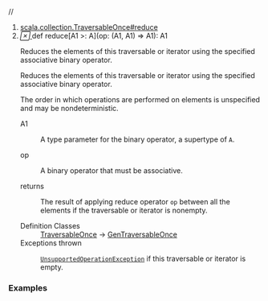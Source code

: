 //
<ol>
<li><a href="https://www.scala-lang.org/api/2.12.3/scala/collection/immutable/List.html#reduce[A1>:A](op:(A1,A1)=>A1):A1">scala.collection.TraversableOnce#reduce</a></li>
<li name="scala.collection.TraversableOnce#reduce" visbl="pub" class="indented0 " data-isabs="false" fullcomment="yes" group="Ungrouped"> <a id="reduce[A1>:A](op:(A1,A1)=>A1):A1"></a><a id="reduce[A1>:A]((A1,A1)⇒A1):A1"></a> <span class="permalink"> <a href="../../../scala/collection/immutable/List.html#reduce[A1>:A](op:(A1,A1)=>A1):A1" title="Permalink"> <i class="material-icons"></i> </a> </span> <span class="modifier_kind"> <span class="modifier"></span> <span class="kind">def</span> </span> <span class="symbol"> <span class="name">reduce</span><span class="tparams">[<span name="A1">A1 &gt;: <span class="extype" name="scala.collection.immutable.List.A">A</span></span>]</span><span class="params">(<span name="op">op: (<span class="extype" name="scala.collection.TraversableOnce.reduce.A1">A1</span>, <span class="extype" name="scala.collection.TraversableOnce.reduce.A1">A1</span>) ⇒ <span class="extype" name="scala.collection.TraversableOnce.reduce.A1">A1</span></span>)</span><span class="result">: <span class="extype" name="scala.collection.TraversableOnce.reduce.A1">A1</span></span> </span> <p class="shortcomment cmt">Reduces the elements of this traversable or iterator using the specified associative binary operator.</p>
 <div class="fullcomment">
  <div class="comment cmt">
   <p>Reduces the elements of this traversable or iterator using the specified associative binary operator.</p>
   <p> The order in which operations are performed on elements is unspecified and may be nondeterministic. </p>
  </div>
  <dl class="paramcmts block">
   <dt class="tparam">
    A1
   </dt>
   <dd class="cmt">
    <p>A type parameter for the binary operator, a supertype of <code>A</code>.</p>
   </dd>
   <dt class="param">
    op
   </dt>
   <dd class="cmt">
    <p>A binary operator that must be associative.</p>
   </dd>
   <dt>
    returns
   </dt>
   <dd class="cmt">
    <p>The result of applying reduce operator <code>op</code> between all the elements if the traversable or iterator is nonempty.</p>
   </dd>
  </dl>
  <dl class="attributes block"> 
   <dt>
    Definition Classes
   </dt>
   <dd>
    <a href="../TraversableOnce.html" class="extype" name="scala.collection.TraversableOnce">TraversableOnce</a> → 
    <a href="../GenTraversableOnce.html" class="extype" name="scala.collection.GenTraversableOnce">GenTraversableOnce</a>
   </dd>
   <dt>
    Exceptions thrown
   </dt>
   <dd>
    <span class="cmt"><p><a href="../../index.html#UnsupportedOperationException=UnsupportedOperationException" class="extmbr" name="scala.UnsupportedOperationException"><code>UnsupportedOperationException</code></a> if this traversable or iterator is empty.</p></span>
   </dd>
  </dl>
 </div> </li>
        </ol>


### Examples



